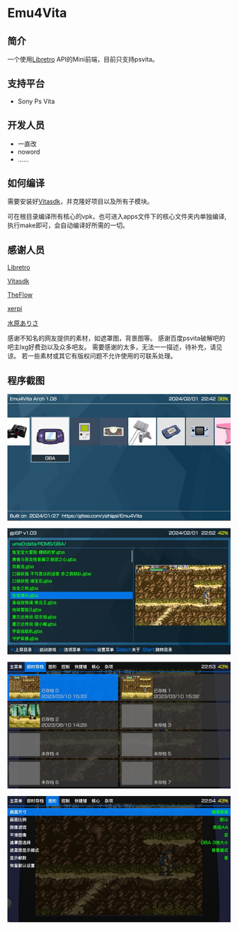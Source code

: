 # Emu4Vita

## 简介

一个使用[Libretro](https://github.com/libretro) API的Mini前端，目前只支持psvita。

## 支持平台

* Sony Ps Vita

## 开发人员

* 一直改
* noword
* ......

## 如何编译

需要安装好[Vitasdk](https://github.com/vitasdk)，并克隆好项目以及所有子模块。

可在根目录编译所有核心的vpk，也可进入apps文件下的核心文件夹内单独编译,
执行make即可，会自动编译好所需的一切。

## 感谢人员

[Libretro](https://github.com/libretro)

[Vitasdk](https://github.com/vitasdk)

[TheFlow](https://github.com/TheOfficialFloW)

[xerpi](https://github.com/xerpi)

[水原ありさ](https://space.bilibili.com/3476)

感谢不知名的网友提供的素材，如遮罩图，背景图等。
感谢百度psvita破解吧的吧主lxg好费劲以及众多吧友。
需要感谢的太多，无法一一描述，待补充，请见谅。
若一些素材或其它有版权问题不允许使用的可联系处理。

## 程序截图

![](screenshots/screenshot_0.jpg)

![](screenshots/screenshot_1.jpg)

![](screenshots/screenshot_2.jpg)

![](screenshots/screenshot_3.jpg)


